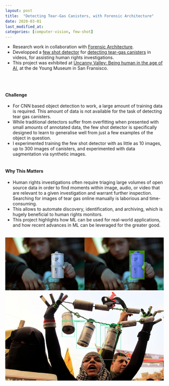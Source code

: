 ```yaml
---
layout: post
title:  "Detecting Tear-Gas Canisters, with Forensic Architecture"
date: 2020-03-01
last_modified_at:
categories: [computer-vision, few-shot]
---
```


* Research work in collaboration with [Forensic Architecture](https://forensic-architecture.org/).
* Developped a [few shot detector](https://forensic-architecture.org/investigation/model-zoo) for [detecting tear-gas canisters](https://forensic-architecture.org/investigation/detecting-tear-gas) in videos, for assisting human rights investigations.
* This project was exhibited at [Uncanny Valley: Being human in the age of AI](https://deyoung.famsf.org/exhibitions/uncanny-valley), at the de Young Museum in San Fransisco.

<br/><br/>

#### Challenge ####
* For CNN based object detection to work, a large amount of training data is required. This amount of data is not available for the task of detecting tear gas canisters. 
* While traditional detectors suffer from overfitting when presented with small amounts of annotated data, the few shot detector is specifically designed to learn to generalise well from just a few examples of the object in question.
* I experimented training the few shot detector with as little as 10 images, up to 300 images of canisters, and experimented with data uagmentation via synthetic images.
<br/><br/>
#### Why This Matters ####
* Human rights investigations often require triaging large volumes of open source data in order to find moments within image, audio, or video that are relevant to a given investigation and warrant further inspection. Searching for images of tear gas online manually is laborious and time-consuming. 
* This allows to automate discovery, identification, and archiving, which is hugely beneficial to human rights monitors.
* This project highlights how ML can be used for real-world applications, and how recent advances in ML can be leveraged for the greater good.
<br/><br/>





![FA Canisters 1](/assets/images/fa/can1.jpg)
![FA Canisters 2](/assets/images/fa/can2.jpg)
